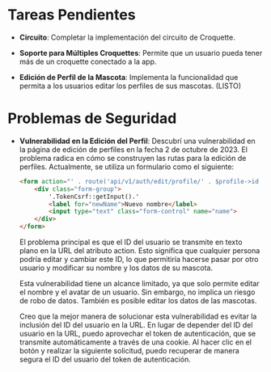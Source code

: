 # Tareas Pendientes

- **Circuito**: Completar la implementación del circuito de Croquette.

- **Soporte para Múltiples Croquettes**: Permite que un usuario pueda tener más de un croquette conectado a la app.

- **Edición de Perfil de la Mascota**: Implementa la funcionalidad que permita a los usuarios editar los perfiles de sus mascotas. (LISTO)

# Problemas de Seguridad

- **Vulnerabilidad en la Edición del Perfil**:
  Descubrí una vulnerabilidad en la página de edición de perfiles en la fecha 2 de octubre de 2023. El problema radica en cómo se construyen las rutas para la edición de perfiles. Actualmente, se utiliza un formulario como el siguiente:

  ```html
  <form action="' . route('api/v1/auth/edit/profile/' . $profile->id . '/' . "name", false) . '" method="POST">
      <div class="form-group">
          '.TokenCsrf::getInput().'
          <label for="newName">Nuevo nombre</label>
          <input type="text" class="form-control" name="name">
      </div>
  </form>
  ```

  El problema principal es que el ID del usuario se transmite en texto plano en la URL del atributo action. Esto significa que cualquier persona podría editar y cambiar este ID, lo que permitiría hacerse pasar por otro usuario y modificar su nombre y los datos de su mascota.

  Esta vulnerabilidad tiene un alcance limitado, ya que solo permite editar el nombre y el avatar de un usuario. Sin embargo, no implica un riesgo de robo de datos. También es posible editar los datos de las mascotas.

  Creo que la mejor manera de solucionar esta vulnerabilidad es evitar la inclusión del ID del usuario en la URL. En lugar de depender del ID del usuario en la URL, puedo aprovechar el token de autenticación, que se transmite automáticamente a través de una cookie. Al hacer clic en el botón y realizar la siguiente solicitud, puedo recuperar de manera segura el ID del usuario del token de autenticación.
